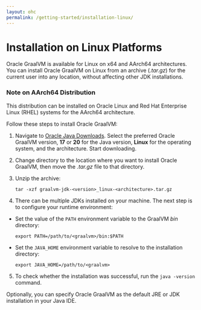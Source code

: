 ```yaml
---
layout: ohc
permalink: /getting-started/installation-linux/
---
```


# Installation on Linux Platforms

Oracle GraalVM is available for Linux on x64 and AArch64 architectures. 
You can install Oracle GraalVM on Linux from an archive (_.tar.gz_) for the current user into any location, without affecting other JDK installations.

### Note on AArch64 Distribution
This distribution can be installed on Oracle Linux and Red Hat Enterprise Linux (RHEL) systems for the AArch64 architecture.

Follow these steps to install Oracle GraalVM:

1. Navigate to [Oracle Java Downloads](https://www.oracle.com/uk/java/technologies/downloads/). 
Select the preferred Oracle GraalVM version, **17** or **20** for the Java version, **Linux** for the operating system, and the architecture. Start downloading.

2. Change directory to the location where you want to install Oracle GraalVM, then move the _.tar.gz_ file to that directory.

3. Unzip the archive:
    ```shell
    tar -xzf graalvm-jdk-<version>_linux-<architecture>.tar.gz
    ```
4. There can be multiple JDKs installed on your machine. The next step is to configure your runtime environment:
  - Set the value of the `PATH` environment variable to the GraalVM _bin_ directory:
    ```shell
    export PATH=/path/to/<graalvm>/bin:$PATH
    ```
  - Set the `JAVA_HOME` environment variable to resolve to the installation directory:
    ```shell
    export JAVA_HOME=/path/to/<graalvm>
    ```
5. To check whether the installation was successful, run the `java -version` command.

Optionally, you can specify Oracle GraalVM as the default JRE or JDK installation in your Java IDE.